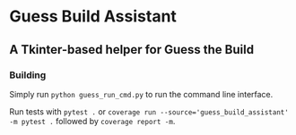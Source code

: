 # Guess Build Assistant

## A Tkinter-based helper for Guess the Build

### Building

Simply run `python guess_run_cmd.py` to run the command line interface.

Run tests with `pytest .` or `coverage run --source='guess_build_assistant' -m pytest .` followed by `coverage report -m`.
